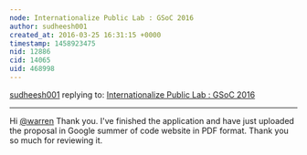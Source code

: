 ```yaml
---
node: Internationalize Public Lab : GSoC 2016
author: sudheesh001
created_at: 2016-03-25 16:31:15 +0000
timestamp: 1458923475
nid: 12886
cid: 14065
uid: 468998
---
```




[sudheesh001](../profile/sudheesh001) replying to: [Internationalize Public Lab : GSoC 2016](../notes/sudheesh001/03-25-2016/internationalize-public-lab-gsoc-2016)

----
Hi [@warren](/profile/warren) Thank you. I've finished the application and have just uploaded the proposal in Google summer of code website in PDF format. Thank you so much for reviewing it.